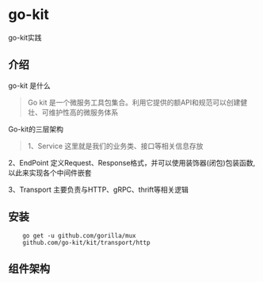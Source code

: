 # go-kit
go-kit实践
## 介绍
go-kit 是什么
>Go kit 是一个微服务工具包集合。利用它提供的额API和规范可以创建健壮、可维护性高的微服务体系

Go-kit的三层架构
>1、Service 
这里就是我们的业务类、接口等相关信息存放

2、EndPoint
定义Request、Response格式，并可以使用装饰器(闭包)包装函数,以此来实现各个中间件嵌套

3、Transport
主要负责与HTTP、gRPC、thrift等相关逻辑


## 安装
        go get -u github.com/gorilla/mux
        github.com/go-kit/kit/transport/http
## 组件架构